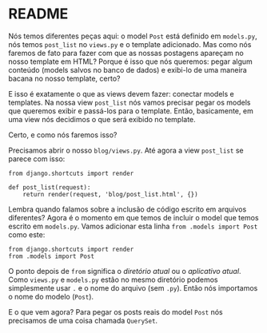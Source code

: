# README

Nós temos diferentes peças aqui: o model `Post` está definido em `models.py`, nós temos `post_list` no `views.py` e o template adicionado. Mas como nós faremos de fato para fazer com que as nossas postagens apareçam no nosso template em HTML? Porque é isso que nós queremos: pegar algum conteúdo \(models salvos no banco de dados\) e exibi-lo de uma maneira bacana no nosso template, certo?

E isso é exatamente o que as views devem fazer: conectar models e templates. Na nossa view `post_list` nós vamos precisar pegar os models que queremos exibir e passá-los para o template. Então, basicamente, em uma view nós decidimos o que será exibido no template.

Certo, e como nós faremos isso?

Precisamos abrir o nosso `blog/views.py`. Até agora a view `post_list` se parece com isso:

```text
from django.shortcuts import render

def post_list(request):
    return render(request, 'blog/post_list.html', {})
```

Lembra quando falamos sobre a inclusão de código escrito em arquivos diferentes? Agora é o momento em que temos de incluir o model que temos escrito em `models.py`. Vamos adicionar esta linha `from .models import Post` como este:

```text
from django.shortcuts import render
from .models import Post
```

O ponto depois de `from` significa o _diretório atual_ ou o _aplicativo atual_. Como `views.py` e `models.py` estão no mesmo diretório podemos simplesmente usar `.` e o nome do arquivo \(sem `.py`\). Então nós importamos o nome do modelo \(`Post`\).

E o que vem agora? Para pegar os posts reais do model `Post` nós precisamos de uma coisa chamada `QuerySet`.

